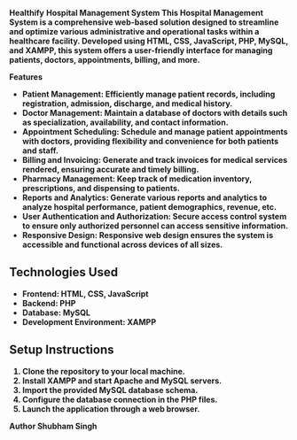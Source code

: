 <b>Healthify</b>
<b> Hospital Management System<b> 
This Hospital Management System is a comprehensive web-based solution designed to streamline and optimize various administrative and operational tasks within a healthcare facility. Developed using HTML, CSS, JavaScript, PHP, MySQL, and XAMPP, this system offers a user-friendly interface for managing patients, doctors, appointments, billing, and more.

Features
- **Patient Management**: Efficiently manage patient records, including registration, admission, discharge, and medical history.
- **Doctor Management**: Maintain a database of doctors with details such as specialization, availability, and contact information.
- **Appointment Scheduling**: Schedule and manage patient appointments with doctors, providing flexibility and convenience for both patients and staff.
- **Billing and Invoicing**: Generate and track invoices for medical services rendered, ensuring accurate and timely billing.
- **Pharmacy Management**: Keep track of medication inventory, prescriptions, and dispensing to patients.
- **Reports and Analytics**: Generate various reports and analytics to analyze hospital performance, patient demographics, revenue, etc.
- **User Authentication and Authorization**: Secure access control system to ensure only authorized personnel can access sensitive information.
- **Responsive Design**: Responsive web design ensures the system is accessible and functional across devices of all sizes.

## Technologies Used
- **Frontend**: HTML, CSS, JavaScript
- **Backend**: PHP
- **Database**: MySQL
- **Development Environment**: XAMPP

## Setup Instructions
1. Clone the repository to your local machine.
2. Install XAMPP and start Apache and MySQL servers.
3. Import the provided MySQL database schema.
4. Configure the database connection in the PHP files.
5. Launch the application through a web browser.

<b>Author 
Shubham Singh</b>
